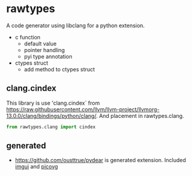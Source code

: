 # rawtypes

A code generator using libclang for a python extension.

* c function
  * default value
  * pointer handling
  * pyi type annotation
* ctypes struct
  * add method to ctypes struct

## clang.cindex

This library is use 'clang.cindex` from <https://raw.githubusercontent.com/llvm/llvm-project/llvmorg-13.0.0/clang/bindings/python/clang/>.
And placement in rawtypes.clang.

```py
from rawtypes.clang import cindex
```

## generated

* <https://github.com/ousttrue/pydear> is generated extension. Included [imgui](https://github.com/ocornut/imgui) and [picovg](https://github.com/ousttrue/picovg)
